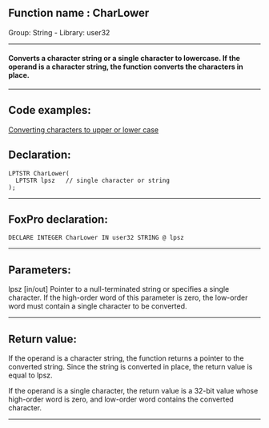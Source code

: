 
## Function name : CharLower
Group: String - Library: user32    
***  


#### Converts a character string or a single character to lowercase. If the operand is a character string, the function converts the characters in place.
***  


## Code examples:
[Converting characters to upper or lower case](../../samples/sample_075.md)  

## Declaration:
```foxpro  
LPTSTR CharLower(
  LPTSTR lpsz   // single character or string
);  
```  
***  


## FoxPro declaration:
```foxpro  
DECLARE INTEGER CharLower IN user32 STRING @ lpsz  
```  
***  


## Parameters:
lpsz 
[in/out] Pointer to a null-terminated string or specifies a single character. If the high-order word of this parameter is zero, the low-order word must contain a single character to be converted.  
***  


## Return value:
If the operand is a character string, the function returns a pointer to the converted string. Since the string is converted in place, the return value is equal to lpsz. 

If the operand is a single character, the return value is a 32-bit value whose high-order word is zero, and low-order word contains the converted character. 
  
***  

